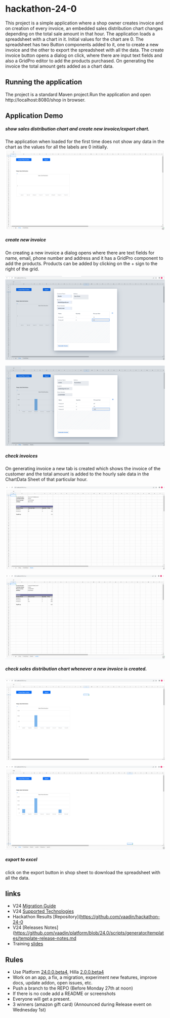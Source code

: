 # hackathon-24-0
This project is a simple application where a shop owner creates invoice and on creation of every invoice, an embedded sales distribution chart changes depending on the total sale amount in that hour. 
The application loads a spreadsheet with a chart in it. Initial values for the chart are 0. 
The spreadsheet has two Button components added to it, one to create a new invoice and the other to export the spreadsheet with all the data. The create invoice button opens a dialog on click, where there are input text fields and also a GridPro editor to add the products purchased. On generating the invoice the total amount gets added as a chart data. 

## Running the application
The project is a standard Maven project.Run the application and open http://localhost:8080/shop in browser.

## Application Demo
##### show sales distribution chart and create new invoice/export chart.
The application when loaded for the first time does not show any data in the chart as the values for all the labels are 0 initially.  
![show sales distribution chart and create new invoice/export chart. ](1.png)

##### create new invoice
On creating a new invoice a dialog opens where there are text fields for name, email, phone number and address and it has a GridPro component to add the products. 
Products can be added by clicking on the + sign to the right of the grid.

![create new invoice](2.png)

![create new invoice](5.png)

##### check invoices
On generating invoice a new tab is  created which shows the invoice of the customer and the total amount is added to the hourly sale data in the ChartData Sheet of that particular hour. 

![invoice](3.png)

![invoice](6.png)

##### check sales distribution chart whenever a new invoice is created.

![invoice](4.png)

![invoice](7.png)

##### export to excel
click on the export button in shop sheet to download the spreadsheet with all the data. 

## links
- V24 [Migration Guide](https://vaadin.com/docs/next/components/charts/migrating-from-earlier-versions#migration-guide)
- V24 [Supported Technologies](https://github.com/vaadin/platform/issues/3720)
- Hackathon Results [Repository](https://github.com/vaadin/hackathon-24-0
- V24 [Releases Notes](https://github.com/vaadin/platform/blob/24.0/scripts/generator/templates/template-release-notes.md
- Training [slides](https://docs.google.com/presentation/d/1RZJazJbWNU4eab64QnjPBXwcoK_pLBT7vL6qd-WGJvA/edit?userstoinvite=tamas@vaadin.com#slide=id.g1a09ce2961a_0_1)
## Rules
- Use Platform [24.0.0.beta4](https://github.com/vaadin/platform/releases/tag/24.0.0.beta4), Hilla [2.0.0.beta4](https://github.com/vaadin/hilla/releases/tag/2.0.0.beta4)
- Work on an app, a fix, a migration, experiment new features, improve docs, update addon, open issues, etc.
- Push a branch to the REPO (Before Monday 27th at noon)
- If there is no code add a README or screenshots
- Everyone will get a present.
- 3 winners (amazon gift card) (Announced during Release event on Wednesday 1st)
